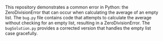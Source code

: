 This repository demonstrates a common error in Python: the ZeroDivisionError that can occur when calculating the average of an empty list. The `bug.py` file contains code that attempts to calculate the average without checking for an empty list, resulting in a ZeroDivisionError. The `bugSolution.py` provides a corrected version that handles the empty list case gracefully.